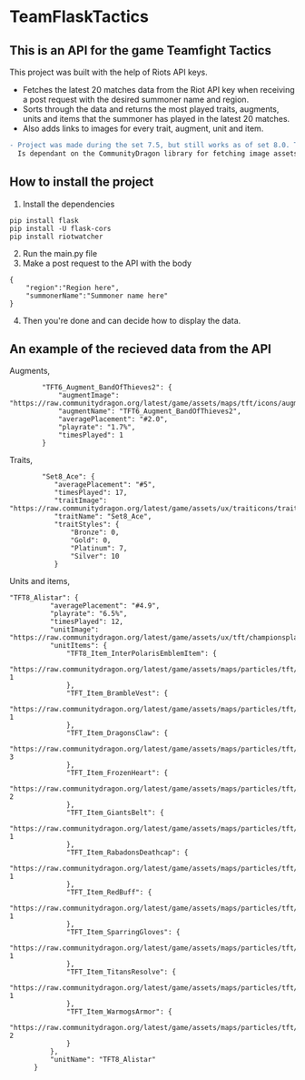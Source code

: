 # TeamFlaskTactics

## This is an API for the game Teamfight Tactics

This project was built with the help of Riots API keys.
* Fetches the latest 20 matches data from the Riot API key when receiving a post request with the desired summoner name and region.
* Sorts through the data and returns the most played traits, augments, units and items that the summoner has played in the latest 20 matches.
* Also adds links to images for every trait, augment, unit and item.

```diff
- Project was made during the set 7.5, but still works as of set 8.0. Though this might change in the future.
  Is dependant on the CommunityDragon library for fetching image assets.
```



## How to install the project
1. Install the dependencies
```
pip install flask        
pip install -U flask-cors
pip install riotwatcher  
```
2. Run the main.py file
3. Make a post request to the API with the body
```
{
    "region":"Region here",
    "summonerName":"Summoner name here"
}
```
4. Then you're done and can decide how to display the data.


## An example of the recieved data from the API

Augments,
```
        "TFT6_Augment_BandOfThieves2": {
            "augmentImage": "https://raw.communitydragon.org/latest/game/assets/maps/tft/icons/augments/choiceui/bandthieves3.png",
            "augmentName": "TFT6_Augment_BandOfThieves2",
            "averagePlacement": "#2.0",
            "playrate": "1.7%",
            "timesPlayed": 1
        }
 ```
 Traits,
 ```
         "Set8_Ace": {
            "averagePlacement": "#5",
            "timesPlayed": 17,
            "traitImage": "https://raw.communitydragon.org/latest/game/assets/ux/traiticons/trait_icon_8_forecaster.png",
            "traitName": "Set8_Ace",
            "traitStyles": {
                "Bronze": 0,
                "Gold": 0,
                "Platinum": 7,
                "Silver": 10
            }
 ```
Units and items,
  ```
  "TFT8_Alistar": {
            "averagePlacement": "#4.9",
            "playrate": "6.5%",
            "timesPlayed": 12,
            "unitImage": "https://raw.communitydragon.org/latest/game/assets/ux/tft/championsplashes/tft8_alistar.tft_set8.png",
            "unitItems": {
                "TFT8_Item_InterPolarisEmblemItem": {
                    "https://raw.communitydragon.org/latest/game/assets/maps/particles/tft/item_icons/traits/spatula/set8/lasercorps.tft_set8.png": 1
                },
                "TFT_Item_BrambleVest": {
                    "https://raw.communitydragon.org/latest/game/assets/maps/particles/tft/item_icons/standard/bramble_vest.png": 1
                },
                "TFT_Item_DragonsClaw": {
                    "https://raw.communitydragon.org/latest/game/assets/maps/particles/tft/item_icons/standard/dragons_claw.png": 3
                },
                "TFT_Item_FrozenHeart": {
                    "https://raw.communitydragon.org/latest/game/assets/maps/particles/tft/item_icons/standard/winters_approach.png": 2
                },
                "TFT_Item_GiantsBelt": {
                    "https://raw.communitydragon.org/latest/game/assets/maps/particles/tft/item_icons/standard/gaints_belt.png": 1
                },
                "TFT_Item_RabadonsDeathcap": {
                    "https://raw.communitydragon.org/latest/game/assets/maps/particles/tft/item_icons/standard/rabadons_deathcap.png": 1
                },
                "TFT_Item_RedBuff": {
                    "https://raw.communitydragon.org/latest/game/assets/maps/particles/tft/item_icons/standard/sunfire_cape.png": 1
                },
                "TFT_Item_SparringGloves": {
                    "https://raw.communitydragon.org/latest/game/assets/maps/particles/tft/item_icons/standard/sparring_gloves.png": 1
                },
                "TFT_Item_TitansResolve": {
                    "https://raw.communitydragon.org/latest/game/assets/maps/particles/tft/item_icons/standard/titans_resolve.png": 1
                },
                "TFT_Item_WarmogsArmor": {
                    "https://raw.communitydragon.org/latest/game/assets/maps/particles/tft/item_icons/standard/warmogs_armor.png": 2
                }
            },
            "unitName": "TFT8_Alistar"
        }
 ```
